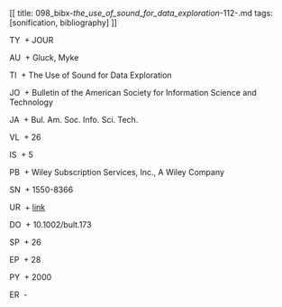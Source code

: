 [[
title: 098_bibx-_the_use_of_sound_for_data_exploration_-112-.md
tags: [sonification, bibliography]
]]


TY  + JOUR

AU  + Gluck, Myke

TI  + The Use of Sound for Data Exploration

JO  + Bulletin of the American Society for Information Science and Technology

JA  + Bul. Am. Soc. Info. Sci. Tech.

VL  + 26

IS  + 5

PB  + Wiley Subscription Services, Inc., A Wiley Company

SN  + 1550-8366

UR  + [link](http://dx.doi.org/10.1002/bult.173)

DO  + 10.1002/bult.173

SP  + 26

EP  + 28

PY  + 2000

ER  -
